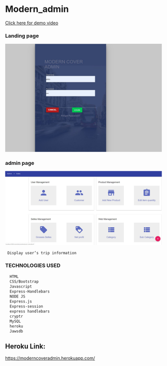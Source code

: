 # Modern_admin


[ Click here for demo video ](https://drive.google.com/file/d/1BEh4r5-mwdLh5oJpuhWemI75dVKiC3im/view)

### Landing page
    
   ![Alt Text](https://github.com/etabdi/Modern_admin/blob/master/public/img/cover.JPG)

### admin  page

  ![Alt Text](https://github.com/etabdi/Modern_admin/blob/master/public/img/main_page.JPG)
   
     Display user’s trip information   
     




 ### TECHNOLOGIES USED

      HTML
      CSS/Bootstrap
      Javascript
      Express-Handlebars
      NODE JS   
      Express.js
      Express-session
      express handlebars
      cryptr 
      MySQL 
      heroku
      Jawsdb      
    
## Heroku Link:
https://moderncoveradmin.herokuapp.com/
